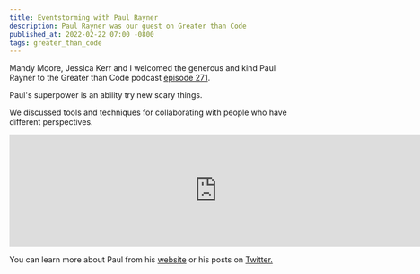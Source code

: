 ```yaml
---
title: Eventstorming with Paul Rayner
description: Paul Rayner was our guest on Greater than Code
published_at: 2022-02-22 07:00 -0800
tags: greater_than_code
---
```


Mandy Moore, Jessica Kerr and I welcomed the generous and kind Paul Rayner to
the Greater than Code podcast [episode
271](https://www.greaterthancode.com/eventstorming).

Paul's superpower is an ability try new scary things.

We discussed tools and techniques for collaborating with people who have
different perspectives.

<iframe src="https://player.fireside.fm/v2/nERs6yQ-+vr-1h5Mm?theme=dark" width="740" height="200" frameborder="0" scrolling="no"></iframe>

You can learn more about Paul from his [website](https://www.virtualgenius.com/) or
his posts on [Twitter.](https://twitter.com/thepaulrayner)
